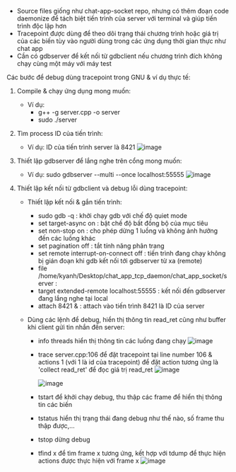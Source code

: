 - Source files giống như chat-app-socket repo, nhưng có thêm đoạn code daemonize để tách biệt tiến trình của server với terminal và giúp tiến trình độc lập hơn
- Tracepoint được dùng để theo dõi trạng thái chương trình hoặc giá trị của các biến tùy vào người dùng trong các ứng dụng thời gian thực như chat app
- Cần có gdbserver để kết nối từ gdbclient nếu chương trình đích không chạy cùng một máy với máy test

Các bước để debug dùng tracepoint trong GNU & ví dụ thực tế:
1. Compile & chạy ứng dụng mong muốn:
    - Ví dụ:
        + g++ -g server.cpp -o server
        + sudo ./server
2. Tìm process ID của tiến trình:
   - Ví dụ: ID của tiến trình server là 8421
   ![image](https://github.com/user-attachments/assets/b792ec5b-2d76-4a05-bb7c-8e76930c2c0a)

3. Thiết lập gdbserver để lắng nghe trên cổng mong muốn:
    - Ví dụ: sudo gdbserver --multi --once localhost:55555
   ![image](https://github.com/user-attachments/assets/92bfb26a-8b42-4dd9-95fa-1c7b3a382655)

4. Thiết lập kết nối từ gdbclient và debug lỗi dùng tracepoint:
   - Thiết lập kết nối & gắn tiến trình:
        + sudo gdb -q : khởi chạy gdb với chế độ quiet mode
        + set target-async on : bật chế độ bất đồng bộ của mục tiêu
        + set non-stop on : cho phép dừng 1 luồng và không ảnh hưởng đến các luồng khác
        + set pagination off : tắt tính năng phân trang
        + set remote interrupt-on-connect off : tiến trình đang chạy không bị gián đoạn khi gdb kết nối tới gdbserver từ xa (remote)
        + file /home/kyanh/Desktop/chat_app_tcp_daemon/chat_app_socket/server :
        + target extended-remote localhost:55555 : kết nối đến gdbserver đang lắng nghe tại local
        + attach 8421 & : attach vào tiến trình 8421 là ID của server

    - Dùng các lệnh để debug, hiển thị thông tin read_ret cũng như buffer khi client gửi tin nhắn đến server:
        + info threads hiển thị thông tin các luồng đang chạy
          ![image](https://github.com/user-attachments/assets/4a8fa928-6b60-4bc7-993d-a3817dd8968a)

        + trace server.cpp:106 để đặt tracepoint tại line number 106 & actions 1 (với 1 là id của tracepoint) để đặt action tương ứng là 'collect read_ret' để đọc giá trị read_ret
          ![image](https://github.com/user-attachments/assets/026a3f3d-ac3d-4412-828b-3b8a4ab9c6df)
          
          ![image](https://github.com/user-attachments/assets/cc09271a-ee30-4ec1-8740-ba493fbf3b1b)


        + tstart để khởi chạy debug, thu thập các frame để hiển thị thông tin các biến
        + tstatus hiển thị trạng thái đang debug như thế nào, số frame thu thập được,...
        + tstop dừng debug
        + tfind x để tìm frame x tương ứng, kết hợp với tdump để thực hiện actions được thực hiện với frame x
          ![image](https://github.com/user-attachments/assets/85d91db9-60d6-4caf-b06e-c8383e8307d7)